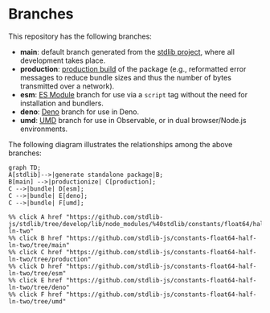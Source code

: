 <!--

@license Apache-2.0

Copyright (c) 2022 The Stdlib Authors.

Licensed under the Apache License, Version 2.0 (the "License");
you may not use this file except in compliance with the License.
You may obtain a copy of the License at

    http://www.apache.org/licenses/LICENSE-2.0

Unless required by applicable law or agreed to in writing, software
distributed under the License is distributed on an "AS IS" BASIS,
WITHOUT WARRANTIES OR CONDITIONS OF ANY KIND, either express or implied.
See the License for the specific language governing permissions and
limitations under the License.

-->

# Branches

This repository has the following branches:

-   **main**: default branch generated from the [stdlib project][stdlib-url], where all development takes place.
-   **production**: [production build][production-url] of the package (e.g., reformatted error messages to reduce bundle sizes and thus the number of bytes transmitted over a network).
-   **esm**: [ES Module][esm-url] branch for use via a `script` tag without the need for installation and bundlers.
-   **deno**: [Deno][deno-url] branch for use in Deno.
-   **umd**: [UMD][umd-url] branch for use in Observable, or in dual browser/Node.js environments.

The following diagram illustrates the relationships among the above branches:

```mermaid
graph TD;
A[stdlib]-->|generate standalone package|B;
B[main] -->|productionize| C[production];
C -->|bundle| D[esm];
C -->|bundle| E[deno];
C -->|bundle| F[umd];

%% click A href "https://github.com/stdlib-js/stdlib/tree/develop/lib/node_modules/%40stdlib/constants/float64/half-ln-two"
%% click B href "https://github.com/stdlib-js/constants-float64-half-ln-two/tree/main"
%% click C href "https://github.com/stdlib-js/constants-float64-half-ln-two/tree/production"
%% click D href "https://github.com/stdlib-js/constants-float64-half-ln-two/tree/esm"
%% click E href "https://github.com/stdlib-js/constants-float64-half-ln-two/tree/deno"
%% click F href "https://github.com/stdlib-js/constants-float64-half-ln-two/tree/umd"
```

[stdlib-url]: https://github.com/stdlib-js/stdlib/tree/develop/lib/node_modules/%40stdlib/constants/float64/half-ln-two
[production-url]: https://github.com/stdlib-js/constants-float64-half-ln-two/tree/production
[deno-url]: https://github.com/stdlib-js/constants-float64-half-ln-two/tree/deno
[umd-url]: https://github.com/stdlib-js/constants-float64-half-ln-two/tree/umd
[esm-url]: https://github.com/stdlib-js/constants-float64-half-ln-two/tree/esm